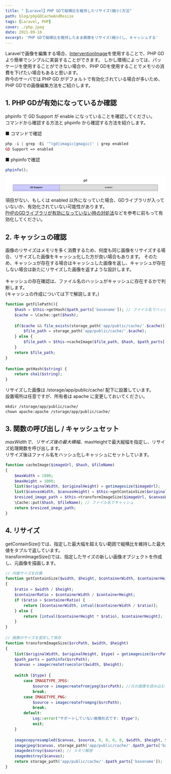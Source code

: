 ```yaml
---
title: "【Laravel】PHP GDで縦横比を維持したリサイズ(縮小)方法"
path: blog/phpGDCacheAndResize
tags: [Laravel, PHP]
cover: ./php.jpeg
date: 2021-09-18
excerpt: 'PHP GDで縦横比を維持したまま画像をリサイズ(縮小)し、キャッシュする'
---
```


Laravelで画像を編集する場合、[InterventionImage](http://image.intervention.io/)を使用することで、PHP GDより簡単でシンプルに実装することができます。
しかし環境によっては、パッケージを使用することができない場合や、PHP GDを使用することでメモリの消費を下げたい場合もあると思います。<br>
昨今のサーバでは PHP GD がデフォルトで有効化されている場合が多いため、PHP GDでの画像編集方法をご紹介します。

## 1. PHP GDが有効になっているか確認

phpinfo で GD Support が enable になっていることを確認してください。<br>
コマンドから確認する方法と phpinfo から確認する方法を紹介します。

■ コマンドで確認
```php
php -i | grep -Ei '^(gd|imagic|gmagic)' | grep enabled
GD Support => enabled
```

■ phpinfoで確認
```php
phpinfo();
```

![](./PHP|GD.png)

項目がない、もしくは enabled 以外になっていた場合、GDライブラリが入っていないか、有効化されていない可能性があります。<br>
[PHPのGDライブラリが有効になっていない時の対処法](https://live-cast.asia/blog/2020/12/php-gd-enable-method.html/)などを参考に前もって有効化してください。

## 2. キャッシュの確認

画像のリサイズはメモリを多く消費するため、何度も同じ画像をリサイズする場合、リサイズした画像をキャッシュ化した方が良い場合もあります。
そのため、キャッシュが存在する場合はキャッシュした画像を返し、キャッシュが存在しない場合は新たにリサイズした画像を返すような設計します。<br>
<br>
キャッシュの存在確認は、ファイル名のハッシュがキャッシュに存在するかで判断します。<br>
(キャッシュの作成については下で解説します。)

```php
function getFilePath(){
    $hash = $this->getHash($path_parts['basename']); // ファイル名でハッシュ作成
    $cache = \Cache::get($hash);

    if($cache && file_exists(storage_path('app/public/cache/'.$cache))) {
        $file_path = storage_path('app/public/cache/'.$cache);
    } else {
        $file_path = $this->cacheImage($file_path, $hash, $path_parts['basename']);
    }
    return $file_path;
}

function getHash($string) {
    return sha1($string);
}
```

リサイズした画像は /storage/app/public/cache/ 配下に設置しています。<br>
設置場所は任意ですが、所有者は apache に変更しておいてください。

```
mkdir /storage/app/public/cache/
chown apache:apache /storage/app/public/cache/
```

## 3. 関数の呼び出し / キャッシュセット

$maxWidthで、リサイズ後の最大横幅、$maxHeightで最大縦幅を指定し、リサイズ処理関数を呼び出します。<br>
リサイズ後はファイル名をハッシュ化しキャッシュにセットしています。

```php
function cacheImage($imageUrl, $hash, $fileName)
{
    $maxWidth = 1000;
    $maxHeight = 1000;
    list($originalWidth, $originalHeight) = getimagesize($imageUrl);
    list($canvasWidth, $canvasHeight) = $this->getContainSize($originalWidth, $originalHeight, $maxWidth, $maxHeight);
    $resized_image_path = $this->transformImageSize($imageUrl, $canvasWidth, $canvasHeight);
    \Cache::put($hash, $fileName); // ファイル名でキャッシュ
    return $resized_image_path;
}
```

## 4. リサイズ

getContainSize()では、指定した最大幅を超えない範囲で縦横比を維持した最大値をタプルで返しています。<br>
transformImageSize()では、指定したサイズの新しい画像オブジェクトを作成し、元画像を描画します。<br>

```php
// 内接サイズを計算
function getContainSize($width, $height, $containerWidth, $containerHeight)
{
    $ratio = $width / $height;
    $containerRatio = $containerWidth / $containerHeight;
    if ($ratio > $containerRatio) {
        return [$containerWidth, intval($containerWidth / $ratio)];
    } else {
        return [intval($containerHeight * $ratio), $containerHeight];
    }
}

// 画像のサイズを変形して保存
function transformImageSize($srcPath, $width, $height)
{
    list($originalWidth, $originalHeight, $type) = getimagesize($srcPath);
    $path_parts = pathinfo($srcPath);
    $canvas = imagecreatetruecolor($width, $height);

    switch ($type) {
        case IMAGETYPE_JPEG:
            $source = imagecreatefromjpeg($srcPath); //元の画像を読み込む
            break;
        case IMAGETYPE_PNG:
            $source = imagecreatefrompng($srcPath);
            break;
        default:
            Log::error("サポートしていない画像形式です: $type");
            exit;
    }

    imagecopyresampled($canvas, $source, 0, 0, 0, 0, $width, $height, $originalWidth, $originalHeight);
    imagejpeg($canvas, storage_path('app/public/cache/'.$path_parts['basename'])); // キャッシュ画像を保存
    imagedestroy($source); // メモリ解放
    imagedestroy($canvas);
    return storage_path('app/public/cache/'.$path_parts['basename']);
}
```